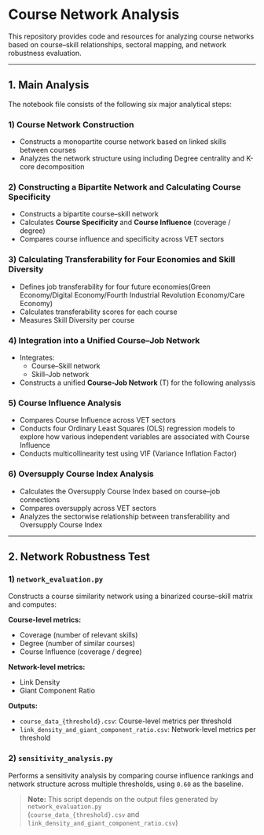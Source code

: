 # Course Network Analysis

This repository provides code and resources for analyzing course networks based on course–skill relationships, sectoral mapping, and network robustness evaluation.

---

## 1. Main Analysis

The notebook file consists of the following six major analytical steps:

### 1) Course Network Construction
- Constructs a monopartite course network based on linked skills between courses
- Analyzes the network structure using including Degree centrality and K-core decomposition

### 2) Constructing a Bipartite Network and Calculating Course Specificity
- Constructs a bipartite course–skill network
- Calculates **Course Specificity** and **Course Influence** (coverage / degree)
- Compares course influence and specificity across VET sectors

### 3) Calculating Transferability for Four Economies and Skill Diversity
- Defines job transferability for four future economies(Green Economy/Digital Economy/Fourth Industrial Revolution Economy/Care Economy)
- Calculates transferability scores for each course
- Measures Skill Diversity per course

### 4) Integration into a Unified Course–Job Network
- Integrates:
  - Course–Skill network
  - Skill–Job network
- Constructs a unified **Course-Job Network** (T) for the following analyssis

### 5) Course Influence Analysis
- Compares Course Influence across VET sectors
- Conducts four Ordinary Least Squares (OLS) regression models to explore how various independent variables are associated with Course Influence
- Conducts multicollinearity test using VIF (Variance Inflation Factor)

### 6) Oversupply Course Index Analysis
- Calculates the Oversupply Course Index based on course–job connections
- Compares oversupply across VET sectors
- Analyzes the sectorwise relationship between transferability and Oversupply Course Index

---

## 2. Network Robustness Test

### 1) `network_evaluation.py`
Constructs a course similarity network using a binarized course–skill matrix and computes:

**Course-level metrics:**
- Coverage (number of relevant skills)
- Degree (number of similar courses)
- Course Influence (coverage / degree)

**Network-level metrics:**
- Link Density
- Giant Component Ratio

**Outputs:**
- `course_data_{threshold}.csv`: Course-level metrics per threshold  
- `link_density_and_giant_component_ratio.csv`: Network-level metrics per threshold

### 2) `sensitivity_analysis.py`
Performs a sensitivity analysis by comparing course influence rankings and network structure across multiple thresholds, using `0.60` as the baseline.

> **Note:** This script depends on the output files generated by `network_evaluation.py`  
> (`course_data_{threshold}.csv` and `link_density_and_giant_component_ratio.csv`)




